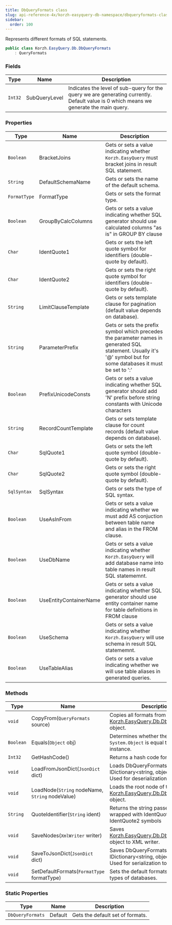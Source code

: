 ```yaml
---
title: DbQueryFormats class
slug: api-reference-4x/korzh-easyquery-db-namespace/dbqueryformats-class
sidebar:
  order: 100
---
```


Represents different formats of SQL statements.
```csharp
public class Korzh.EasyQuery.Db.DbQueryFormats
    : QueryFormats

```

### Fields

| Type | Name | Description | 
| --- | --- | --- | 
| `Int32` | SubQueryLevel | Indicates the level of sub-query for the query we are generating currently.  Default value is 0 which means we generate the main query. | 


### Properties

| Type | Name | Description | 
| --- | --- | --- | 
| `Boolean` | BracketJoins | Gets or sets a value indicating whether `Korzh.EasyQuery` must bracket joins in result SQL statement. | 
| `String` | DefaultSchemaName | Gets or sets the name of the default schema. | 
| `FormatType` | FormatType | Gets or sets the format type. | 
| `Boolean` | GroupByCalcColumns | Gets or sets a value indicating whether SQL generator should use calculated columns "as is" in GROUP BY clause | 
| `Char` | IdentQuote1 | Gets or sets the left quote symbol for identifiers (double-quote by default). | 
| `Char` | IdentQuote2 | Gets or sets the right quote symbol for identifiers (double-quote by default). | 
| `String` | LimitClauseTemplate | Gets or sets template clause for pagination (default value depends on database). | 
| `String` | ParameterPrefix | Gets or sets the prefix symbol which precedes the parameter names in generated SQL statement.  Usually it's '@' symbol but for some databases it must be set to ':' | 
| `Boolean` | PrefixUnicodeConsts | Gets or sets a value indicating whether SQL generator should add 'N' prefix before string constants with Unicode characters | 
| `String` | RecordCountTemplate | Gets or sets template clause for count records (default value depends on database). | 
| `Char` | SqlQuote1 | Gets or sets the left quote symbol (double-quote by default). | 
| `Char` | SqlQuote2 | Gets or sets the right quote symbol (double-quote by default). | 
| `SqlSyntax` | SqlSyntax | Gets or sets the type of SQL syntax. | 
| `Boolean` | UseAsInFrom | Gets or sets a value indicating whether we must add AS conjuction between table name and alias in the FROM clause. | 
| `Boolean` | UseDbName | Gets or sets a value indicating whether `Korzh.EasyQuery` will add database name into table names in result SQL statememnt. | 
| `Boolean` | UseEntityContainerName | Gets or sets a value indicating whether SQL generator should use entity container name for table definitions in FROM clause | 
| `Boolean` | UseSchema | Gets or sets a value indicating whether `Korzh.EasyQuery` will use schema in result SQL statememnt. | 
| `Boolean` | UseTableAlias | Gets or sets a value indicating whether we will use table aliases in generated queries. | 


### Methods

| Type | Name | Description | 
| --- | --- | --- | 
| `void` | CopyFrom(`QueryFormats` source) | Copies all formats from some [Korzh.EasyQuery.Db.DbQueryFormats](/easyquery/docs/api-reference-4x/korzh-easyquery-db-namespace/dbqueryformats-class) object. | 
| `Boolean` | Equals(`Object` obj) | Determines whether the specified `System.Object` is equal to this instance. | 
| `Int32` | GetHashCode() | Returns a hash code for this instance. | 
| `void` | LoadFromJsonDict(`JsonDict` dict) | Loads DbQueryFormats from the IDictionary&lt;string, object&gt; object.  Used for deserialization from JSON | 
| `void` | LoadNode(`String` nodeName, `String` nodeValue) | Loads the root node of the [Korzh.EasyQuery.Db.DbQueryFormats](/easyquery/docs/api-reference-4x/korzh-easyquery-db-namespace/dbqueryformats-class) object. | 
| `String` | QuoteIdentifier(`String` ident) | Returns the string passed in paraters wrapped with IdentQuote1 and IdentQuote2 symbols | 
| `void` | SaveNodes(`XmlWriter` writer) | Saves [Korzh.EasyQuery.Db.DbQueryFormats](/easyquery/docs/api-reference-4x/korzh-easyquery-db-namespace/dbqueryformats-class) object to XML writer. | 
| `void` | SaveToJsonDict(`JsonDict` dict) | Saves DbQueryFormats to IDictionary&lt;string, object&gt; object.  Used for serialization to JSON | 
| `void` | SetDefaultFormats(`FormatType` formatType) | Sets the default formats for different types of databases. | 


### Static Properties

| Type | Name | Description | 
| --- | --- | --- | 
| `DbQueryFormats` | Default | Gets the default set of formats. |
